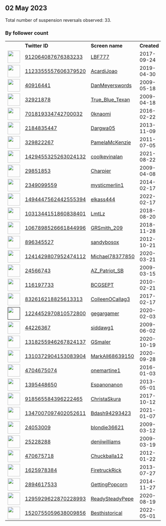 
## 02 May 2023
Total number of suspension reversals observed: 33.

### By follower count
<table><tr><th></th><th align="left">Twitter ID</th><th align="left">Screen name</th>
<th align="left">Created</th><th align="left">Status</th><th align="left">Suspended</th><th align="left">Followers</th>
<tr><td><a href="https://pbs.twimg.com/profile_images/1419996933674962957/N35DBKZo_normal.jpg"><img src="https://pbs.twimg.com/profile_images/1419996933674962957/N35DBKZo_normal.jpg" width="40px" height="40px" align="center"/></a></td><td><a href="https://twitter.com/intent/user?user_id=912064087676383233">912064087676383233</a></td><td><a href="https://twitter.com/LBF777">LBF777</a></td><td>2017-09-24</td><td align="center"></td><td></td><td>7304</td></tr>
<tr><td><a href="https://pbs.twimg.com/profile_images/1457511602736017409/TjETSsoN_normal.jpg"><img src="https://pbs.twimg.com/profile_images/1457511602736017409/TjETSsoN_normal.jpg" width="40px" height="40px" align="center"/></a></td><td><a href="https://twitter.com/intent/user?user_id=1123355557606379520">1123355557606379520</a></td><td><a href="https://twitter.com/AcardiJoao">AcardiJoao</a></td><td>2019-04-30</td><td align="center"></td><td>2022-07-29</td><td>5994</td></tr>
<tr><td><a href="https://pbs.twimg.com/profile_images/1148988317259616256/Isldwba-_normal.jpg"><img src="https://pbs.twimg.com/profile_images/1148988317259616256/Isldwba-_normal.jpg" width="40px" height="40px" align="center"/></a></td><td><a href="https://twitter.com/intent/user?user_id=40916441">40916441</a></td><td><a href="https://twitter.com/DanMeyerswords">DanMeyerswords</a></td><td>2009-05-18</td><td align="center"></td><td>2022-05-02</td><td>3262</td></tr>
<tr><td><a href="https://pbs.twimg.com/profile_images/1282815442025943042/U2tly5lh_normal.jpg"><img src="https://pbs.twimg.com/profile_images/1282815442025943042/U2tly5lh_normal.jpg" width="40px" height="40px" align="center"/></a></td><td><a href="https://twitter.com/intent/user?user_id=32921878">32921878</a></td><td><a href="https://twitter.com/True_Blue_Texan">True_Blue_Texan</a></td><td>2009-04-18</td><td align="center"></td><td></td><td>1432</td></tr>
<tr><td><a href="https://pbs.twimg.com/profile_images/1407829392211025924/0Jr9PegI_normal.png"><img src="https://pbs.twimg.com/profile_images/1407829392211025924/0Jr9PegI_normal.png" width="40px" height="40px" align="center"/></a></td><td><a href="https://twitter.com/intent/user?user_id=701819334742700032">701819334742700032</a></td><td><a href="https://twitter.com/0knaomi">0knaomi</a></td><td>2016-02-22</td><td align="center"></td><td>2022-09-10</td><td>1180</td></tr>
<tr><td><a href="https://pbs.twimg.com/profile_images/1503247137471180802/8hs2-0ML_normal.jpg"><img src="https://pbs.twimg.com/profile_images/1503247137471180802/8hs2-0ML_normal.jpg" width="40px" height="40px" align="center"/></a></td><td><a href="https://twitter.com/intent/user?user_id=2184835447">2184835447</a></td><td><a href="https://twitter.com/Dargwa05">Dargwa05</a></td><td>2013-11-09</td><td align="center"></td><td>2022-08-26</td><td>860</td></tr>
<tr><td><a href="https://pbs.twimg.com/profile_images/414218792017731584/qoPuwaNd_normal.jpeg"><img src="https://pbs.twimg.com/profile_images/414218792017731584/qoPuwaNd_normal.jpeg" width="40px" height="40px" align="center"/></a></td><td><a href="https://twitter.com/intent/user?user_id=329822267">329822267</a></td><td><a href="https://twitter.com/PamelaMcKenzie">PamelaMcKenzie</a></td><td>2011-07-05</td><td align="center"></td><td></td><td>627</td></tr>
<tr><td><a href="https://pbs.twimg.com/profile_images/1429455491185451014/uwxFj53y_normal.jpg"><img src="https://pbs.twimg.com/profile_images/1429455491185451014/uwxFj53y_normal.jpg" width="40px" height="40px" align="center"/></a></td><td><a href="https://twitter.com/intent/user?user_id=1429455325263024132">1429455325263024132</a></td><td><a href="https://twitter.com/coolkevinalan">coolkevinalan</a></td><td>2021-08-22</td><td align="center"></td><td>2022-07-17</td><td>387</td></tr>
<tr><td><a href="https://pbs.twimg.com/profile_images/231263303/Sunset_normal.jpg"><img src="https://pbs.twimg.com/profile_images/231263303/Sunset_normal.jpg" width="40px" height="40px" align="center"/></a></td><td><a href="https://twitter.com/intent/user?user_id=29851853">29851853</a></td><td><a href="https://twitter.com/Charpier">Charpier</a></td><td>2009-04-08</td><td align="center"></td><td></td><td>384</td></tr>
<tr><td><a href="https://pbs.twimg.com/profile_images/1375514544387338241/3FSTM1JD_normal.jpg"><img src="https://pbs.twimg.com/profile_images/1375514544387338241/3FSTM1JD_normal.jpg" width="40px" height="40px" align="center"/></a></td><td><a href="https://twitter.com/intent/user?user_id=2349099559">2349099559</a></td><td><a href="https://twitter.com/mysticmerlin1">mysticmerlin1</a></td><td>2014-02-17</td><td align="center"></td><td></td><td>344</td></tr>
<tr><td><a href="https://pbs.twimg.com/profile_images/1528518169622679552/XdJh4Ot5_normal.jpg"><img src="https://pbs.twimg.com/profile_images/1528518169622679552/XdJh4Ot5_normal.jpg" width="40px" height="40px" align="center"/></a></td><td><a href="https://twitter.com/intent/user?user_id=1494447562442555394">1494447562442555394</a></td><td><a href="https://twitter.com/elkass444">elkass444</a></td><td>2022-02-17</td><td align="center"></td><td>2022-08-30</td><td>148</td></tr>
<tr><td><a href="https://pbs.twimg.com/profile_images/1031652724096397312/y-4iHtRE_normal.jpg"><img src="https://pbs.twimg.com/profile_images/1031652724096397312/y-4iHtRE_normal.jpg" width="40px" height="40px" align="center"/></a></td><td><a href="https://twitter.com/intent/user?user_id=1031344151860838401">1031344151860838401</a></td><td><a href="https://twitter.com/LmtLz">LmtLz</a></td><td>2018-08-20</td><td align="center"></td><td></td><td>120</td></tr>
<tr><td><a href="https://pbs.twimg.com/profile_images/1292723443167907840/u0Oo-ALh_normal.jpg"><img src="https://pbs.twimg.com/profile_images/1292723443167907840/u0Oo-ALh_normal.jpg" width="40px" height="40px" align="center"/></a></td><td><a href="https://twitter.com/intent/user?user_id=1067898526661844996">1067898526661844996</a></td><td><a href="https://twitter.com/GRSmith_209">GRSmith_209</a></td><td>2018-11-28</td><td align="center"></td><td></td><td>112</td></tr>
<tr><td><a href="https://abs.twimg.com/sticky/default_profile_images/default_profile_normal.png"><img src="https://abs.twimg.com/sticky/default_profile_images/default_profile_normal.png" width="40px" height="40px" align="center"/></a></td><td><a href="https://twitter.com/intent/user?user_id=896345527">896345527</a></td><td><a href="https://twitter.com/sandybosox">sandybosox</a></td><td>2012-10-21</td><td align="center"></td><td>2022-05-03</td><td>100</td></tr>
<tr><td><a href="https://pbs.twimg.com/profile_images/1241430012332511232/XzbqwRYK_normal.jpg"><img src="https://pbs.twimg.com/profile_images/1241430012332511232/XzbqwRYK_normal.jpg" width="40px" height="40px" align="center"/></a></td><td><a href="https://twitter.com/intent/user?user_id=1241429807952474112">1241429807952474112</a></td><td><a href="https://twitter.com/Michael78377850">Michael78377850</a></td><td>2020-03-21</td><td align="center"></td><td></td><td>74</td></tr>
<tr><td><a href="https://pbs.twimg.com/profile_images/1519641880299925504/0LvgJAjh_normal.jpg"><img src="https://pbs.twimg.com/profile_images/1519641880299925504/0LvgJAjh_normal.jpg" width="40px" height="40px" align="center"/></a></td><td><a href="https://twitter.com/intent/user?user_id=24566743">24566743</a></td><td><a href="https://twitter.com/AZ_Patriot_SB">AZ_Patriot_SB</a></td><td>2009-03-15</td><td align="center"></td><td>2022-04-30</td><td>67</td></tr>
<tr><td><a href="https://pbs.twimg.com/profile_images/1261542099/071105084159_48_normal.jpg"><img src="https://pbs.twimg.com/profile_images/1261542099/071105084159_48_normal.jpg" width="40px" height="40px" align="center"/></a></td><td><a href="https://twitter.com/intent/user?user_id=116197733">116197733</a></td><td><a href="https://twitter.com/BCGSEPT">BCGSEPT</a></td><td>2010-02-21</td><td align="center"></td><td>2022-06-16</td><td>63</td></tr>
<tr><td><a href="https://pbs.twimg.com/profile_images/1600656669616259075/I9cHsWn-_normal.png"><img src="https://pbs.twimg.com/profile_images/1600656669616259075/I9cHsWn-_normal.png" width="40px" height="40px" align="center"/></a></td><td><a href="https://twitter.com/intent/user?user_id=832616218825613313">832616218825613313</a></td><td><a href="https://twitter.com/ColleenOCallag3">ColleenOCallag3</a></td><td>2017-02-17</td><td align="center"></td><td>2022-12-23</td><td>54</td></tr>
<tr><td><a href=""><img src="" width="40px" height="40px" align="center"/></a></td><td><a href="https://twitter.com/intent/user?user_id=1224452970810572800">1224452970810572800</a></td><td><a href="https://twitter.com/gegargamer">gegargamer</a></td><td>2020-02-03</td><td align="center"></td><td>2022-06-01</td><td>38</td></tr>
<tr><td><a href="https://pbs.twimg.com/profile_images/1347631046209064961/VWdjHBgm_normal.jpg"><img src="https://pbs.twimg.com/profile_images/1347631046209064961/VWdjHBgm_normal.jpg" width="40px" height="40px" align="center"/></a></td><td><a href="https://twitter.com/intent/user?user_id=44226367">44226367</a></td><td><a href="https://twitter.com/siddawg1">siddawg1</a></td><td>2009-06-02</td><td align="center"></td><td>2022-05-05</td><td>33</td></tr>
<tr><td><a href="https://pbs.twimg.com/profile_images/1346903175891202054/GrIiKNs4_normal.jpg"><img src="https://pbs.twimg.com/profile_images/1346903175891202054/GrIiKNs4_normal.jpg" width="40px" height="40px" align="center"/></a></td><td><a href="https://twitter.com/intent/user?user_id=1318255946267824137">1318255946267824137</a></td><td><a href="https://twitter.com/GSmaler">GSmaler</a></td><td>2020-10-19</td><td align="center"></td><td></td><td>31</td></tr>
<tr><td><a href="https://pbs.twimg.com/profile_images/1375644874301702147/rADq3x_L_normal.jpg"><img src="https://pbs.twimg.com/profile_images/1375644874301702147/rADq3x_L_normal.jpg" width="40px" height="40px" align="center"/></a></td><td><a href="https://twitter.com/intent/user?user_id=1310372904153083904">1310372904153083904</a></td><td><a href="https://twitter.com/MarkAll68639150">MarkAll68639150</a></td><td>2020-09-28</td><td align="center"></td><td></td><td>19</td></tr>
<tr><td><a href="https://abs.twimg.com/sticky/default_profile_images/default_profile_normal.png"><img src="https://abs.twimg.com/sticky/default_profile_images/default_profile_normal.png" width="40px" height="40px" align="center"/></a></td><td><a href="https://twitter.com/intent/user?user_id=4704675074">4704675074</a></td><td><a href="https://twitter.com/onemartine1">onemartine1</a></td><td>2016-01-03</td><td align="center"></td><td></td><td>5</td></tr>
<tr><td><a href="https://abs.twimg.com/sticky/default_profile_images/default_profile_normal.png"><img src="https://abs.twimg.com/sticky/default_profile_images/default_profile_normal.png" width="40px" height="40px" align="center"/></a></td><td><a href="https://twitter.com/intent/user?user_id=1395448650">1395448650</a></td><td><a href="https://twitter.com/Espanonanon">Espanonanon</a></td><td>2013-05-01</td><td align="center"></td><td>2023-04-05</td><td>4</td></tr>
<tr><td><a href="https://pbs.twimg.com/profile_images/1042952838765264902/5YKzJIN9_normal.jpg"><img src="https://pbs.twimg.com/profile_images/1042952838765264902/5YKzJIN9_normal.jpg" width="40px" height="40px" align="center"/></a></td><td><a href="https://twitter.com/intent/user?user_id=918565584396222465">918565584396222465</a></td><td><a href="https://twitter.com/ChristaSkura">ChristaSkura</a></td><td>2017-10-12</td><td align="center"></td><td></td><td>1</td></tr>
<tr><td><a href="https://abs.twimg.com/sticky/default_profile_images/default_profile_normal.png"><img src="https://abs.twimg.com/sticky/default_profile_images/default_profile_normal.png" width="40px" height="40px" align="center"/></a></td><td><a href="https://twitter.com/intent/user?user_id=1347007097402052611">1347007097402052611</a></td><td><a href="https://twitter.com/Bdash94293423">Bdash94293423</a></td><td>2021-01-07</td><td align="center"></td><td></td><td>1</td></tr>
<tr><td><a href="https://pbs.twimg.com/profile_images/1298538602/sketch_photo_normal.jpg"><img src="https://pbs.twimg.com/profile_images/1298538602/sketch_photo_normal.jpg" width="40px" height="40px" align="center"/></a></td><td><a href="https://twitter.com/intent/user?user_id=24053009">24053009</a></td><td><a href="https://twitter.com/blondie36621">blondie36621</a></td><td>2009-03-12</td><td align="center"></td><td>2022-10-28</td><td>0</td></tr>
<tr><td><a href="https://pbs.twimg.com/profile_images/1653049600683696129/dL1JKcQM_normal.jpg"><img src="https://pbs.twimg.com/profile_images/1653049600683696129/dL1JKcQM_normal.jpg" width="40px" height="40px" align="center"/></a></td><td><a href="https://twitter.com/intent/user?user_id=25228288">25228288</a></td><td><a href="https://twitter.com/denjiwilliams">denjiwilliams</a></td><td>2009-03-19</td><td align="center"></td><td></td><td>0</td></tr>
<tr><td><a href="https://pbs.twimg.com/profile_images/1325465491138355201/ZMsqwEdq_normal.jpg"><img src="https://pbs.twimg.com/profile_images/1325465491138355201/ZMsqwEdq_normal.jpg" width="40px" height="40px" align="center"/></a></td><td><a href="https://twitter.com/intent/user?user_id=470675718">470675718</a></td><td><a href="https://twitter.com/Chuckballa12">Chuckballa12</a></td><td>2012-01-22</td><td align="center"></td><td></td><td>0</td></tr>
<tr><td><a href="https://abs.twimg.com/sticky/default_profile_images/default_profile_normal.png"><img src="https://abs.twimg.com/sticky/default_profile_images/default_profile_normal.png" width="40px" height="40px" align="center"/></a></td><td><a href="https://twitter.com/intent/user?user_id=1625978384">1625978384</a></td><td><a href="https://twitter.com/FiretruckRick">FiretruckRick</a></td><td>2013-07-27</td><td align="center"></td><td>2022-10-29</td><td>0</td></tr>
<tr><td><a href="https://pbs.twimg.com/profile_images/1295358130843455491/y5Pte32R_normal.jpg"><img src="https://pbs.twimg.com/profile_images/1295358130843455491/y5Pte32R_normal.jpg" width="40px" height="40px" align="center"/></a></td><td><a href="https://twitter.com/intent/user?user_id=2894617533">2894617533</a></td><td><a href="https://twitter.com/GettingPopcorn">GettingPopcorn</a></td><td>2014-11-27</td><td align="center"></td><td></td><td>0</td></tr>
<tr><td><a href="https://pbs.twimg.com/profile_images/1296151995968040967/xXQqdtVW_normal.jpg"><img src="https://pbs.twimg.com/profile_images/1296151995968040967/xXQqdtVW_normal.jpg" width="40px" height="40px" align="center"/></a></td><td><a href="https://twitter.com/intent/user?user_id=1295929622870228993">1295929622870228993</a></td><td><a href="https://twitter.com/ReadySteadyPepe">ReadySteadyPepe</a></td><td>2020-08-19</td><td align="center">🔒</td><td>2022-02-13</td><td>0</td></tr>
<tr><td><a href="https://pbs.twimg.com/profile_images/1533241796784197632/i-0A5Hpr_normal.jpg"><img src="https://pbs.twimg.com/profile_images/1533241796784197632/i-0A5Hpr_normal.jpg" width="40px" height="40px" align="center"/></a></td><td><a href="https://twitter.com/intent/user?user_id=1520755059638009856">1520755059638009856</a></td><td><a href="https://twitter.com/Besthistorical">Besthistorical</a></td><td>2022-05-01</td><td align="center"></td><td>2022-07-08</td><td>0</td></tr>
</table>
